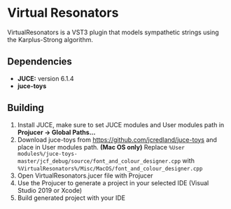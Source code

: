 # Virtual Resonators
VirtualResonators is a VST3 plugin that models sympathetic strings using the Karplus-Strong algorithm.

## Dependencies
* **JUCE:** version 6.1.4
* **juce-toys**

## Building
1. Install JUCE, make sure to set JUCE modules and User modules path in **Projucer &rarr; Global Paths...**
2. Download juce-toys from https://github.com/jcredland/juce-toys and place in User modules path. **(Mac OS only)** Replace `%User modules%/juce-toys-master/jcf_debug/source/font_and_colour_designer.cpp` with `%VirtualResonators%/Misc/MacOS/font_and_colour_designer.cpp`
3. Open VirtualResonators.jucer file with Projucer
4. Use the Projucer to generate a project in your selected IDE (Visual Studio 2019 or Xcode)
5. Build generated project with your IDE
